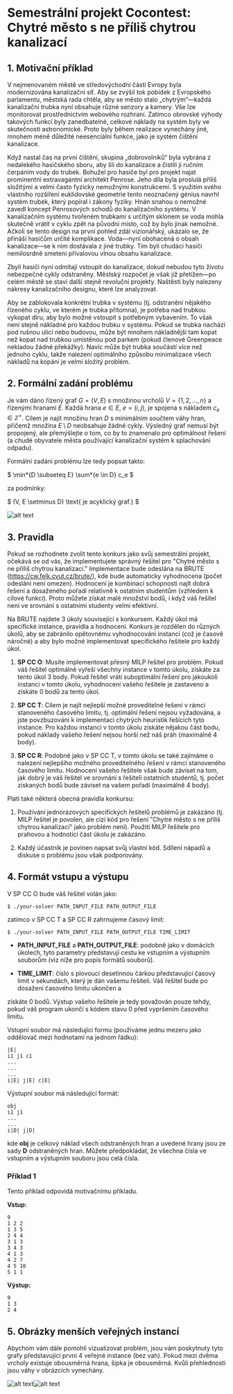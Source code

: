 # Semestrální projekt Cocontest: Chytré město s ne příliš chytrou kanalizací

## 1. Motivační příklad

V nejmenovaném městě ve středovýchodní části Evropy byla modernizována kanalizační síť. Aby se zvýšil tok pobídek z Evropského parlamentu, městská rada chtěla, aby se město stalo „chytrým“—každá kanalizační trubka nyní obsahuje různé senzory a kamery. Vše lze monitorovat prostřednictvím webového rozhraní. Zatímco obrovské výhody takových funkcí byly zanedbatelné, celkové náklady na systém byly ve skutečnosti astronomické. Proto byly během realizace vynechány jiné, mnohem méně důležité neesenciální funkce, jako je systém čištění kanalizace.

Když nastal čas na první čištění, skupina „dobrovolníků“ byla vybrána z nedalekého hasičského sboru, aby šli do kanalizace a čistili ji ručním čerpáním vody do trubek. Bohužel pro hasiče byl pro projekt najat prominentní extravagantní architekt Penrose. Jeho díla byla proslulá příliš složitými a velmi často fyzicky nemožnými konstrukcemi. S využitím svého vlastního rozšíření euklidovské geometrie tento neoznačený génius navrhl systém trubek, který popíral i zákony fyziky. Hnán snahou o nemožné zavedl koncept Penrosových schodů do kanalizačního systému. V kanalizačním systému tvořeném trubkami s určitým sklonem se voda mohla skutečně vrátit v cyklu zpět na původní místo, což by bylo jinak nemožné. Ačkoli se tento design na první pohled zdál vizionářský, ukázalo se, že přináší hasičům určité komplikace. Voda—nyní obohacená o obsah kanalizace—se k nim dostávala z jiné trubky. Tím byli chudáci hasiči nemilosrdně smeteni přívalovou vlnou obsahu kanalizace.

Zbylí hasiči nyní odmítají vstoupit do kanalizace, dokud nebudou tyto životu nebezpečné cykly odstraněny. Městský rozpočet je však již přetížen—po celém městě se staví další stejně revoluční projekty. Naštěstí byly nalezeny nákresy kanalizačního designu, které lze analyzovat.

Aby se zablokovala konkrétní trubka v systému (tj. odstranění nějakého řízeného cyklu, ve kterém je trubka přítomna), je potřeba nad trubkou vykopat díru, aby bylo možné vstoupit s potřebným vybavením. To však není stejně nákladné pro každou trubku v systému. Pokud se trubka nachází pod rušnou ulicí nebo budovou, může být mnohem nákladnější tam kopat než kopat nad trubkou umístěnou pod parkem (pokud členové Greenpeace nekladou žádné překážky). Navíc může být trubka součástí více než jednoho cyklu, takže nalezení optimálního způsobu minimalizace všech nákladů na kopání je velmi složitý problém.

## 2. Formální zadání problému

Je vám dáno řízený graf $G = (V, E)$ s množinou vrcholů $V = \{1, 2, \ldots, n\}$ a řízenými hranami $E$. Každá hrana $e \in E$, $e = (i, j)$, je spojena s nákladem $c_e \in \mathbb{Z}^+$. Cílem je najít množinu hran $D$ s minimálním součtem váhy hran, přičemž množina $E \setminus D$ neobsahuje žádné cykly. Výsledný graf nemusí být propojený, ale přemýšlejte o tom, co by to znamenalo pro optimálnost řešení (a chudé obyvatele města používající kanalizační systém k splachování odpadu).

Formální zadání problému lze tedy popsat takto:

$
\min*{D \subseteq E} \sum*{e \in D} c_e
$

za podmínky:

$
(V, E \setminus D) \text{ je acyklický graf.}
$

![alt text](assets/image-2.png)

## 3. Pravidla

Pokud se rozhodnete zvolit tento konkurs jako svůj semestrální projekt, očekává se od vás, že implementujete správný řešitel pro "Chytré město s ne příliš chytrou kanalizací." Implementace bude odeslána na BRUTE (https://cw.felk.cvut.cz/brute/), kde bude automaticky vyhodnocena (počet odeslání není omezen). Hodnocení je kombinací schopnosti najít dobrá řešení a dosaženého pořadí relativně k ostatním studentům (vzhledem k cílové funkci). Proto můžete získat malé množství bodů, i když váš řešitel není ve srovnání s ostatními studenty velmi efektivní.

Na BRUTE najdete 3 úkoly související s konkursem. Každý úkol má specifické instance, pravidla a hodnocení. Konkurs je rozdělen do různých úkolů, aby se zabránilo opětovnému vyhodnocování instancí (což je časově náročné) a aby bylo možné implementovat specifického řešitele pro každý úkol.

1. **SP CC O**: Musíte implementovat přesný MILP řešitel pro problém. Pokud váš řešitel optimálně vyřeší všechny instance v tomto úkolu, získáte za tento úkol 3 body. Pokud řešitel vrátí suboptimální řešení pro jakoukoli instanci v tomto úkolu, vyhodnocení vašeho řešitele je zastaveno a získáte 0 bodů za tento úkol.

2. **SP CC T**: Cílem je najít nejlepší možné proveditelné řešení v rámci stanoveného časového limitu, tj. optimální řešení nejsou vyžadována, a jste povzbuzováni k implementaci chytrých heuristik řešících tyto instance. Pro každou instanci v tomto úkolu získáte nějakou část bodu, pokud náklady vašeho řešení nejsou horší než náš práh (maximálně 4 body).

3. **SP CC R**: Podobně jako v SP CC T, v tomto úkolu se také zajímáme o nalezení nejlepšího možného proveditelného řešení v rámci stanoveného časového limitu. Hodnocení vašeho řešitele však bude záviset na tom, jak dobrý je váš řešitel ve srovnání s řešiteli ostatních studentů, tj. počet získaných bodů bude záviset na vašem pořadí (maximálně 4 body).

Platí také některá obecná pravidla konkursu:

1. Používání jednorázových specifických řešitelů problémů je zakázáno (tj. MILP řešitel je povolen, ale cizí kód pro řešení "Chytré město s ne příliš chytrou kanalizací" jako problém není). Použití MILP řešitele pro prahovou a hodnotící část úkolu je zakázáno.

2. Každý účastník je povinen napsat svůj vlastní kód. Sdílení nápadů a diskuse o problému jsou však podporovány.

## 4. Formát vstupu a výstupu

V SP CC O bude váš řešitel volán jako:

```
$ ./your-solver PATH_INPUT_FILE PATH_OUTPUT_FILE
```

zatímco v SP CC T a SP CC R zahrnujeme časový limit:

```
$ ./your-solver PATH_INPUT_FILE PATH_OUTPUT_FILE TIME_LIMIT
```

- **PATH_INPUT_FILE** a **PATH_OUTPUT_FILE**: podobně jako v domácích úkolech, tyto parametry představují cestu ke vstupním a výstupním souborům (viz níže pro popis formátů souborů).

- **TIME_LIMIT**: číslo s plovoucí desetinnou čárkou představující časový limit v sekundách, který je dán vašemu řešiteli. Váš řešitel bude po dosažení časového limitu ukončen a

získáte 0 bodů. Výstup vašeho řešitele je tedy považován pouze tehdy, pokud váš program ukončí s kódem stavu 0 před vypršením časového limitu.

Vstupní soubor má následující formu (používáme jednu mezeru jako oddělovač mezi hodnotami na jednom řádku):

```
|E|
i1 j1 c1
...
...
...
i|E| j|E| c|E|
```

Výstupní soubor má následující formát:

```
obj
i1 j1
...
...
i|D| j|D|
```

kde **obj** je celkový náklad všech odstraněných hran a uvedené hrany jsou ze sady **D** odstraněných hran. Můžete předpokládat, že všechna čísla ve vstupním a výstupním souboru jsou celá čísla.

### Příklad 1

Tento příklad odpovídá motivačnímu příkladu.

**Vstup:**

```
9
1 2 2
1 3 5
2 4 4
3 1 3
3 4 3
4 1 3
4 2 7
4 5 10
5 1 1
```

**Výstup:**

```
9
1 3
2 4
```

## 5. Obrázky menších veřejných instancí

Abychom vám dále pomohli vizualizovat problém, jsou vám poskytnuty tyto grafy představující první 4 veřejné instance (bez vah). Pokud mezi dvěma vrcholy existuje obousměrná hrana, šipka je obousměrná. Kvůli přehlednosti jsou váhy v obrázcích vynechány.

![alt text](assets/image.png)![alt text](assets/image-1.png)
